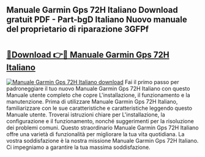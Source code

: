 ## Manuale Garmin Gps 72H Italiano Download gratuit PDF - Part-bgD Italiano Nuovo manuale del proprietario di riparazione 3GFPf

# <h2><a href="http://dfbb6z.blite.top/?on=Manuale+Garmin+Gps+72H+Italiano">🔗Download 👉🔴 Manuale Garmin Gps 72H Italiano</a></h2>

[![Manuale Garmin Gps 72H Italiano download](https://i.imgur.com/lujVjoI.png)](http://dfbb6z.blite.top/?on=Manuale+Garmin+Gps+72H+Italiano)
Fai il primo passo per padroneggiare il tuo nuovo Manuale Garmin Gps 72H Italiano con questo Manuale utente completo che copre L'installazione, il funzionamento e la manutenzione. Prima di utilizzare Manuale Garmin Gps 72H Italiano, familiarizzare con le sue caratteristiche e caratteristiche leggendo questo Manuale utente. Troverai istruzioni chiare per L'installazione, la configurazione e il funzionamento, nonché suggerimenti per la risoluzione dei problemi comuni. Questo straordinario Manuale Garmin Gps 72H Italiano offre una varietà di funzionalità per migliorare la tua vita quotidiana. La vostra soddisfazione è la nostra missione Manuale Garmin Gps 72H Italiano. Ci impegniamo a garantire la tua massima soddisfazione.
